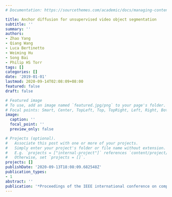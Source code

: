 ```yaml
---
# Documentation: https://sourcethemes.com/academic/docs/managing-content/

title: Anchor diffusion for unsupervised video object segmentation
subtitle: ''
summary: ''
authors:
- Zhao Yang
- Qiang Wang
- Luca Bertinetto
- Weiming Hu
- Song Bai
- Philip HS Torr
tags: []
categories: []
date: '2019-01-01'
lastmod: 2020-09-14T02:08:09+08:00
featured: false
draft: false

# Featured image
# To use, add an image named `featured.jpg/png` to your page's folder.
# Focal points: Smart, Center, TopLeft, Top, TopRight, Left, Right, BottomLeft, Bottom, BottomRight.
image:
  caption: ''
  focal_point: ''
  preview_only: false

# Projects (optional).
#   Associate this post with one or more of your projects.
#   Simply enter your project's folder or file name without extension.
#   E.g. `projects = ["internal-project"]` references `content/project/deep-learning/index.md`.
#   Otherwise, set `projects = []`.
projects: []
publishDate: '2020-09-13T18:08:09.682548Z'
publication_types:
- 1
abstract: ''
publication: '*Proceedings of the IEEE international conference on computer vision*'
---
```

